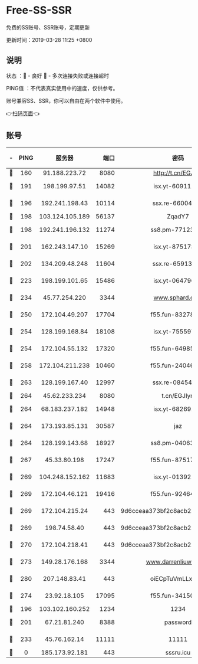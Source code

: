# Free-SS-SSR

免费的SS账号、SSR账号，定期更新

更新时间：2019-03-28 11:25 +0800

## 说明

状态     ：🙂 - 良好 🙁 - 多次连接失败或连接超时

PING值   ：不代表真实使用中的速度，仅供参考。

账号兼容SS、SSR，你可以自由在两个软件中使用。

👉[扫码页面](https://liesauer.github.io/Free-SS-SSR/)👈

## 账号

|-|PING|服务器|端口|密码|加密方式|区域|
|:----:|:----:|:-----:|-----:|:----:|:----:|:----:|
|🙂|160|91.188.223.72|8080|http://t.cn/EGJIyrl|rc4-md5|RU|
|🙂|191|198.199.97.51|14082|isx.yt-60911167|aes-256-cfb|US|
|🙂|196|192.241.198.43|10114|ssx.re-66004566|aes-256-cfb|US|
|🙂|198|103.124.105.189|56137|ZqadY7|chacha20|US|
|🙂|198|192.241.196.132|11274|ss8.pm-77123125|aes-256-cfb|US|
|🙂|201|162.243.147.10|15269|isx.yt-87517333|aes-256-cfb|US|
|🙂|202|134.209.48.248|11604|ssx.re-65913354|aes-256-cfb|US|
|🙂|223|198.199.101.65|15486|isx.yt-06479676|aes-256-cfb|US|
|🙂|234|45.77.254.220|3344|www.sphard.com|aes-256-cfb|SG|
|🙂|250|172.104.49.207|17704|f55.fun-83278419|aes-256-cfb|SG|
|🙂|254|128.199.168.84|18108|isx.yt-75559783|aes-256-cfb|SG|
|🙂|254|172.104.55.132|17320|f55.fun-64985586|aes-256-cfb|SG|
|🙂|258|172.104.211.238|10460|f55.fun-24046186|aes-256-cfb|US|
|🙂|263|128.199.167.40|12997|ssx.re-08454589|aes-256-cfb|SG|
|🙂|264|45.62.233.234|8080|t.cn/EGJIyrl|rc4-md5|CA|
|🙂|264|68.183.237.182|14948|isx.yt-68269192|aes-256-cfb|SG|
|🙂|264|173.193.85.131|30587|jaz|aes-256-cfb|US|
|🙂|264|128.199.143.68|18927|ss8.pm-04063806|aes-256-cfb|SG|
|🙂|267|45.33.80.198|17247|f55.fun-87517623|aes-256-cfb|US|
|🙂|269|104.248.152.162|11683|isx.yt-01392151|aes-256-cfb|SG|
|🙂|269|172.104.46.121|19416|f55.fun-92464181|aes-256-cfb|SG|
|🙂|269|172.104.215.24|443|9d6cceaa373bf2c8acb22e60b6a58be6|aes-256-cfb|US|
|🙂|269|198.74.58.40|443|9d6cceaa373bf2c8acb22e60b6a58be6|aes-256-cfb|US|
|🙂|270|172.104.218.41|443|9d6cceaa373bf2c8acb22e60b6a58be6|aes-256-cfb|US|
|🙂|273|149.28.176.168|3344|www.darrenliuwei.com|aes-256-cfb|AU|
|🙂|280|207.148.83.41|443|oiECpTuVmLLxk4Ts|aes-256-cfb|AU|
|🙂|274|23.92.18.105|17095|f55.fun-34150095|aes-256-cfb|US|
|🙁|196|103.102.160.252|1234|1234|rc4-md5|JP|
|🙁|201|67.21.81.240|8388|password|aes-256-cfb|US|
|🙁|233|45.76.162.14|11111|11111|aes-256-cfb|SG|
|🙁|0|185.173.92.181|443|sssru.icu|rc4-md5|RU|
